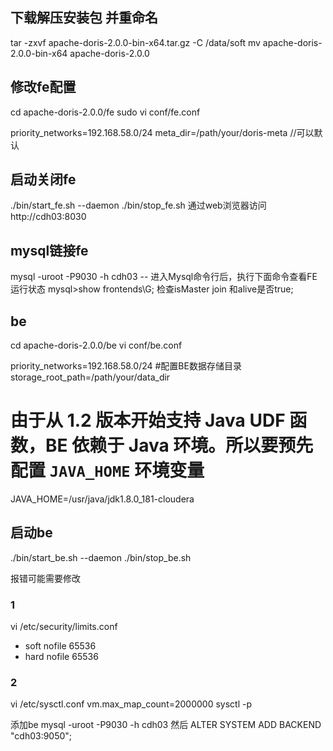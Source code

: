 ## 下载解压安装包 并重命名
tar -zxvf apache-doris-2.0.0-bin-x64.tar.gz -C /data/soft
mv apache-doris-2.0.0-bin-x64 apache-doris-2.0.0
## 修改fe配置
cd apache-doris-2.0.0/fe
sudo vi conf/fe.conf

priority_networks=192.168.58.0/24
meta_dir=/path/your/doris-meta     //可以默认
## 启动关闭fe
./bin/start_fe.sh --daemon
./bin/stop_fe.sh
通过web浏览器访问http://cdh03:8030
## mysql链接fe
mysql -uroot -P9030 -h cdh03
-- 进入Mysql命令行后，执行下面命令查看FE运行状态
mysql>show frontends\G;
检查isMaster join 和alive是否true;


## be

cd apache-doris-2.0.0/be
vi conf/be.conf

priority_networks=192.168.58.0/24
#配置BE数据存储目录
storage_root_path=/path/your/data_dir
# 由于从 1.2 版本开始支持 Java UDF 函数，BE 依赖于 Java 环境。所以要预先配置 `JAVA_HOME` 环境变量
JAVA_HOME=/usr/java/jdk1.8.0_181-cloudera

## 启动be
./bin/start_be.sh --daemon
./bin/stop_be.sh

报错可能需要修改
### 1
vi /etc/security/limits.conf
* soft nofile 65536
* hard nofile 65536 
### 2
vi /etc/sysctl.conf
vm.max_map_count=2000000
sysctl -p

添加be
mysql -uroot -P9030 -h cdh03
然后
ALTER SYSTEM ADD BACKEND "cdh03:9050";
